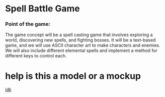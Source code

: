 # Spell Battle Game
### Point of the game:
The game concept will be a spell casting game that involves exploring a world, discovering new spells, and fighting bosses. It will be a text-based game, and we will use ASCII character art to make characters and enemies. We will also include different elemental spells and implement a method for different keys to control each.

# help is this a model or a mockup
[idk](https://github.com/MisterNo0ne/PythonGroupTwoA2Prog/blob/main/images/modckup.png?raw=true)
